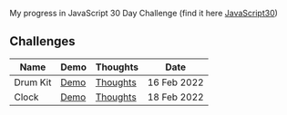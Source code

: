 My progress in JavaScript 30 Day Challenge (find it here [JavaScript30](https://javascript30.com))

## Challenges

| Name     | Demo                                                                    | Thoughts                                                                                | Date        |
| -------- | ----------------------------------------------------------------------- | --------------------------------------------------------------------------------------- | ----------- |
| Drum Kit | [Demo](https://mohmousad.github.io/JavaScript30/Challenges/1-Drum-Kit/) | [Thoughts](https://github.com/mohmousad/JavaScript30/tree/master/Challenges/1-Drum-Kit) | 16 Feb 2022 |
| Clock    | [Demo](https://mohmousad.github.io/JavaScript30/Challenges/2-Clock/)    | [Thoughts](https://github.com/mohmousad/JavaScript30/tree/master/Challenges/2-Clock)    | 18 Feb 2022 |
